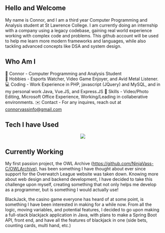 ## Hello and Welcome

My name is Connor, and I am a third year Computer Programming and Analysis student at St Lawrence College. I am currently doing an internship with a company using a legacy codebase, gaining real world experience working with complex code and problems. This github account will be used to help me learn more modern frameworks and languages, while also tackling advanced concepts like DSA and system design.

## Who Am I  
💬 Connor - Computer Programming and Analysis Student  
🧩 Hobbies - Esports Watcher, Video Game Enjoyer, and Avid Metal Listener.  
💻 Coding - Work Experience in PHP, javascript (JQuery) and MySQL, and in my personal work Java, Vue.JS, and Express.JS
🔨 Skills - Video/Photo Editing, Microsoft Office Experience, Working/Leading in collaberative environments. 
✉️ Contact - For any inquires, reach out at connorvassinfo@gmail.com  

## Tech I have Used

<p align="center">
  <a href="https://skillicons.dev">
    <img src="https://skillicons.dev/icons?i=js,html,css,cpp,php,vue,npm,express,nodejs,github,mysql,c#,java)](https://skillicons.dev"/>
  </a>
</p>

## Currently Working  
My first passion project, the OWL Archive (https://github.com/NinjaVass-C/OWLArchive), has been something I have thought about ever since support for the Overwatch League website was taken down. Knowing more about web design and backend development, I have decided to take this challenge upon myself, creating something that not only helps me develop as a programmer, but is something I would actually use!  

BlackJack, the casino game everyone has heard of at some point, is something I have been interested in making for a while now. From all the logic, moving variables, and potential features, I decided to go upon making a full-stack blackjack application in Java, with plans to make a Spring Boot API, front end, and have all the features of blackjack in one (side bets, counting cards, multi hand, etc.)





